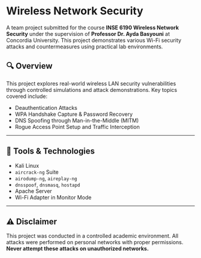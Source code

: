 # Wireless Network Security

A team project submitted for the course **INSE 6190 Wireless Network Security** under the supervision of **Professor Dr. Ayda Basyouni** at Concordia University. This project demonstrates various Wi-Fi security attacks and countermeasures using practical lab environments.

## 🔍 Overview

This project explores real-world wireless LAN security vulnerabilities through controlled simulations and attack demonstrations. Key topics covered include:

- Deauthentication Attacks
- WPA Handshake Capture & Password Recovery
- DNS Spoofing through Man-in-the-Middle (MITM)
- Rogue Access Point Setup and Traffic Interception

---

## 🧪 Tools & Technologies

- Kali Linux
- `aircrack-ng` Suite
- `airodump-ng`, `aireplay-ng`
- `dnsspoof`, `dnsmasq`, `hostapd`
- Apache Server
- Wi-Fi Adapter in Monitor Mode

---

## ⚠️ Disclaimer

This project was conducted in a controlled academic environment. All attacks were performed on personal networks with proper permissions. **Never attempt these attacks on unauthorized networks.**
